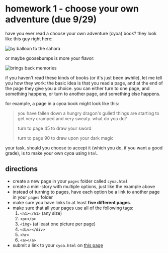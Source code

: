 # homework 1 - choose your own adventure (due 9/29)

have you ever read a choose your own adventure (cyoa) book? they look like this guy right here:

![by balloon to the sahara](http://d.gr-assets.com/books/1213401500l/1129803.jpg)

or maybe goosebumps is more your flavor:

![brings back memories](http://www.arielarchives.com/brett/GYG1.jpg)

if you haven't read these kinds of books (or it's just been awhile), let me tell you how they work: the basic idea is that you read a page, and at the end of the page they give you a choice.  you can either turn to one page, and something happens, or turn to another page, and something else happens.

for example, a page in a cyoa book might look like this:

> you have fallen down a hungry dragon's gullet!  things are starting to get very cramped and very sweaty.  what do you do?
>
> turn to page 45 to draw your sword
>
> turn to page 90 to draw upon your dark magic

your task, should you choose to accept it (which you do, if you want a good grade), is to make your own cyoa using `html`.

## directions

* create a new page in your `pages` folder called `cyoa.html`
* create a mini-story with multiple options, just like the example above
* instead of turning to pages, have each option be a link to another page in your `pages` folder
* make sure you have links to at least **five different pages**.
* make sure that all your pages use all of the following tags:
  1. `<h1></h1>` (any size)
  2. `<p></p>`
  3. `<img>` (at least one picture per page)
  4. `<div></div>`
  5. `<hr>`
  6. `<a></a>`
* submit a link to your `cyoa.html` on [this page](https://docs.google.com/a/citycharterschools.org/forms/d/1AD0OK_p00y98UfO0xhwJZ1oXv0K6EDa1xfpmWFzhbso/viewform)
